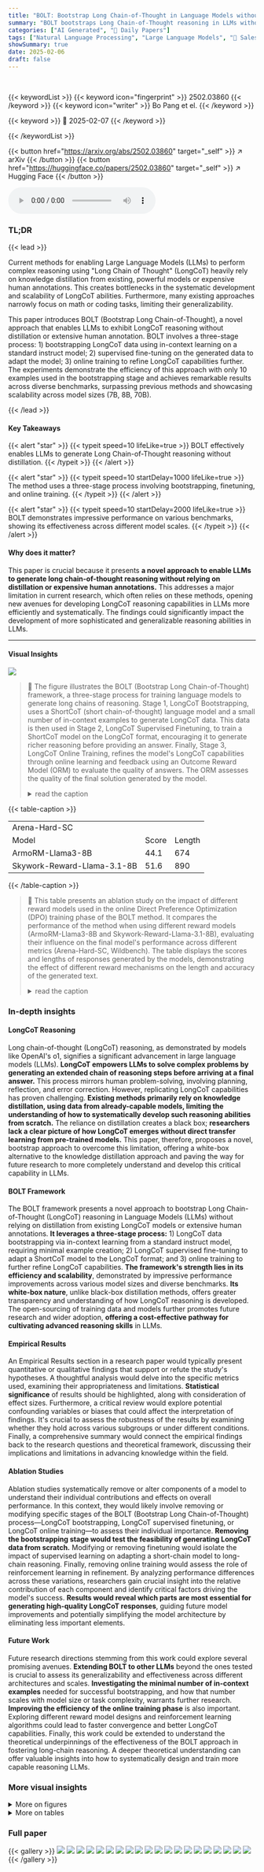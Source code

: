 ```yaml
---
title: "BOLT: Bootstrap Long Chain-of-Thought in Language Models without Distillation"
summary: "BOLT bootstraps Long Chain-of-Thought reasoning in LLMs without distillation, achieving impressive results across various benchmarks."
categories: ["AI Generated", "🤗 Daily Papers"]
tags: ["Natural Language Processing", "Large Language Models", "🏢 Salesforce AI Research",]
showSummary: true
date: 2025-02-06
draft: false
---
```


<br>

{{< keywordList >}}
{{< keyword icon="fingerprint" >}} 2502.03860 {{< /keyword >}}
{{< keyword icon="writer" >}} Bo Pang et el. {{< /keyword >}}
 
{{< keyword >}} 🤗 2025-02-07 {{< /keyword >}}
 
{{< /keywordList >}}

{{< button href="https://arxiv.org/abs/2502.03860" target="_self" >}}
↗ arXiv
{{< /button >}}
{{< button href="https://huggingface.co/papers/2502.03860" target="_self" >}}
↗ Hugging Face
{{< /button >}}



<audio controls>
    <source src="https://ai-paper-reviewer.com/2502.03860/podcast.wav" type="audio/wav">
    Your browser does not support the audio element.
</audio>


### TL;DR


{{< lead >}}

Current methods for enabling Large Language Models (LLMs) to perform complex reasoning using "Long Chain of Thought" (LongCoT) heavily rely on knowledge distillation from existing, powerful models or expensive human annotations. This creates bottlenecks in the systematic development and scalability of LongCoT abilities.  Furthermore, many existing approaches narrowly focus on math or coding tasks, limiting their generalizability. 

This paper introduces BOLT (Bootstrap Long Chain-of-Thought), a novel approach that enables LLMs to exhibit LongCoT reasoning without distillation or extensive human annotation.  BOLT involves a three-stage process: 1) bootstrapping LongCoT data using in-context learning on a standard instruct model; 2) supervised fine-tuning on the generated data to adapt the model; 3) online training to refine LongCoT capabilities further. The experiments demonstrate the efficiency of this approach with only 10 examples used in the bootstrapping stage and achieves remarkable results across diverse benchmarks, surpassing previous methods and showcasing scalability across model sizes (7B, 8B, 70B).

{{< /lead >}}


#### Key Takeaways

{{< alert "star" >}}
{{< typeit speed=10 lifeLike=true >}} BOLT effectively enables LLMs to generate Long Chain-of-Thought reasoning without distillation. {{< /typeit >}}
{{< /alert >}}

{{< alert "star" >}}
{{< typeit speed=10 startDelay=1000 lifeLike=true >}} The method uses a three-stage process involving bootstrapping, finetuning, and online training. {{< /typeit >}}
{{< /alert >}}

{{< alert "star" >}}
{{< typeit speed=10 startDelay=2000 lifeLike=true >}} BOLT demonstrates impressive performance on various benchmarks, showing its effectiveness across different model scales. {{< /typeit >}}
{{< /alert >}}

#### Why does it matter?
This paper is crucial because it presents **a novel approach to enable LLMs to generate long chain-of-thought reasoning without relying on distillation or expensive human annotations.** This addresses a major limitation in current research, which often relies on these methods, opening new avenues for developing LongCoT reasoning capabilities in LLMs more efficiently and systematically.  The findings could significantly impact the development of more sophisticated and generalizable reasoning abilities in LLMs.

------
#### Visual Insights



![](https://arxiv.org/html/2502.03860/extracted/6182818/figures/BOLT.jpg)

> 🔼 The figure illustrates the BOLT (Bootstrap Long Chain-of-Thought) framework, a three-stage process for training language models to generate long chains of reasoning.  Stage 1, LongCoT Bootstrapping, uses a ShortCoT (short chain-of-thought) language model and a small number of in-context examples to generate LongCoT data. This data is then used in Stage 2, LongCoT Supervised Finetuning, to train a ShortCoT model on the LongCoT format, encouraging it to generate richer reasoning before providing an answer. Finally, Stage 3, LongCoT Online Training, refines the model's LongCoT capabilities through online learning and feedback using an Outcome Reward Model (ORM) to evaluate the quality of answers. The ORM assesses the quality of the final solution generated by the model.
> <details>
> <summary>read the caption</summary>
> Figure 1: Illustration of bootstrapping long chain-of-thought in large language models (BOLT). BOLT comprises three stages: 1) LongCoT Bootstrapping which involves synthesizing LongCoT data, 2) LongCoT Supervised Finetuning where we train a ShortCoT model to adapt to the LongCoT format, incorporating reasoning elements and practicing extended chains of thought before arriving at an external solution, 3) LongCoT Online Training where the LongCoT SFT model is further improved through online exploration and refinement. Bootstrapping LLM is a ShortCoT LLM that is used to generate LongCoT data via in-context learning. ORM is an outcome reward model which scores the external solution in the model response.
> </details>





{{< table-caption >}}
<table class="ltx_tabular ltx_centering ltx_figure_panel ltx_align_middle" id="S4.T1.1">
<tr class="ltx_tr" id="S4.T1.1.1">
<td class="ltx_td ltx_align_center ltx_border_tt" colspan="3" id="S4.T1.1.1.1">Arena-Hard-SC</td>
</tr>
<tr class="ltx_tr" id="S4.T1.1.2">
<td class="ltx_td ltx_align_left ltx_border_t" id="S4.T1.1.2.1">Model</td>
<td class="ltx_td ltx_align_center ltx_border_t" id="S4.T1.1.2.2">Score</td>
<td class="ltx_td ltx_align_center ltx_border_t" id="S4.T1.1.2.3">Length</td>
</tr>
<tr class="ltx_tr" id="S4.T1.1.3">
<td class="ltx_td ltx_align_left ltx_border_t" id="S4.T1.1.3.1">ArmoRM-Llama3-8B</td>
<td class="ltx_td ltx_align_center ltx_border_t" id="S4.T1.1.3.2">44.1</td>
<td class="ltx_td ltx_align_center ltx_border_t" id="S4.T1.1.3.3">674</td>
</tr>
<tr class="ltx_tr" id="S4.T1.1.4">
<td class="ltx_td ltx_align_left ltx_border_bb" id="S4.T1.1.4.1">Skywork-Reward-Llama-3.1-8B</td>
<td class="ltx_td ltx_align_center ltx_border_bb" id="S4.T1.1.4.2">51.6</td>
<td class="ltx_td ltx_align_center ltx_border_bb" id="S4.T1.1.4.3">890</td>
</tr>
</table>{{< /table-caption >}}

> 🔼 This table presents an ablation study on the impact of different reward models used in the online Direct Preference Optimization (DPO) training phase of the BOLT method.  It compares the performance of the method when using different reward models (ArmoRM-Llama3-8B and Skywork-Reward-Llama-3.1-8B), evaluating their influence on the final model's performance across different metrics (Arena-Hard-SC, Wildbench). The table displays the scores and lengths of responses generated by the models, demonstrating the effect of different reward mechanisms on the length and accuracy of the generated text.
> <details>
> <summary>read the caption</summary>
> Table 1: Ablation on reward model in online DPO training.
> </details>





### In-depth insights


#### LongCoT Reasoning
Long chain-of-thought (LongCoT) reasoning, as demonstrated by models like OpenAI's o1, signifies a significant advancement in large language models (LLMs).  **LongCoT empowers LLMs to solve complex problems by generating an extended chain of reasoning steps before arriving at a final answer.** This process mirrors human problem-solving, involving planning, reflection, and error correction.  However, replicating LongCoT capabilities has proven challenging.  **Existing methods primarily rely on knowledge distillation, using data from already-capable models, limiting the understanding of how to systematically develop such reasoning abilities from scratch.**  The reliance on distillation creates a black box;  **researchers lack a clear picture of how LongCoT emerges without direct transfer learning from pre-trained models.** This paper, therefore, proposes a novel, bootstrap approach to overcome this limitation, offering a white-box alternative to the knowledge distillation approach and paving the way for future research to more completely understand and develop this critical capability in LLMs.

#### BOLT Framework
The BOLT framework presents a novel approach to bootstrap Long Chain-of-Thought (LongCoT) reasoning in Language Models (LLMs) without relying on distillation from existing LongCoT models or extensive human annotations.  **It leverages a three-stage process:** 1) LongCoT data bootstrapping via in-context learning from a standard instruct model, requiring minimal example creation; 2) LongCoT supervised fine-tuning to adapt a ShortCoT model to the LongCoT format; and 3) online training to further refine LongCoT capabilities.  **The framework's strength lies in its efficiency and scalability**, demonstrated by impressive performance improvements across various model sizes and diverse benchmarks.  **Its white-box nature**, unlike black-box distillation methods, offers greater transparency and understanding of how LongCoT reasoning is developed.  The open-sourcing of training data and models further promotes future research and wider adoption, **offering a cost-effective pathway for cultivating advanced reasoning skills** in LLMs.

#### Empirical Results
An Empirical Results section in a research paper would typically present quantitative or qualitative findings that support or refute the study's hypotheses.  A thoughtful analysis would delve into the specific metrics used, examining their appropriateness and limitations. **Statistical significance** of results should be highlighted, along with consideration of effect sizes.  Furthermore, a critical review would explore potential confounding variables or biases that could affect the interpretation of findings.  It's crucial to assess the robustness of the results by examining whether they hold across various subgroups or under different conditions.  Finally, a comprehensive summary would connect the empirical findings back to the research questions and theoretical framework, discussing their implications and limitations in advancing knowledge within the field.

#### Ablation Studies
Ablation studies systematically remove or alter components of a model to understand their individual contributions and effects on overall performance.  In this context, they would likely involve removing or modifying specific stages of the BOLT (Bootstrap Long Chain-of-Thought) process—LongCoT bootstrapping, LongCoT supervised finetuning, or LongCoT online training—to assess their individual importance. **Removing the bootstrapping stage would test the feasibility of generating LongCoT data from scratch.**  Modifying or removing finetuning would isolate the impact of supervised learning on adapting a short-chain model to long-chain reasoning.  Finally, removing online training would assess the role of reinforcement learning in refinement. By analyzing performance differences across these variations, researchers gain crucial insight into the relative contribution of each component and identify critical factors driving the model's success.  **Results would reveal which parts are most essential for generating high-quality LongCoT responses**, guiding future model improvements and potentially simplifying the model architecture by eliminating less important elements.

#### Future Work
Future research directions stemming from this work could explore several promising avenues.  **Extending BOLT to other LLMs** beyond the ones tested is crucial to assess its generalizability and effectiveness across different architectures and scales.  **Investigating the minimal number of in-context examples** needed for successful bootstrapping, and how that number scales with model size or task complexity, warrants further research.  **Improving the efficiency of the online training phase** is also important.  Exploring different reward model designs and reinforcement learning algorithms could lead to faster convergence and better LongCoT capabilities. Finally, this work could be extended to understand the theoretical underpinnings of the effectiveness of the BOLT approach in fostering long-chain reasoning. A deeper theoretical understanding can offer valuable insights into how to systematically design and train more capable reasoning LLMs.


### More visual insights

<details>
<summary>More on figures
</summary>


![](https://arxiv.org/html/2502.03860/extracted/6182818/figures/bolt_output_example.jpg)

> 🔼 This figure illustrates the three stages of the BOLT method.  The first stage is LongCoT bootstrapping, which uses in-context learning on a standard instruct model to generate LongCoT data.  The second stage is LongCoT supervised finetuning, where a ShortCoT model is fine-tuned on the bootstrapped data.  The third stage is LongCoT online training, which further refines the model's LongCoT capabilities using online learning.  The figure visually represents this process, showing how the model generates internal thoughts and external solutions.
> <details>
> <summary>read the caption</summary>
> Figure 2: An illustration of long chain-of-thought as internal thoughts. Portions of the external solution are omitted for brevity.
> </details>



![](https://arxiv.org/html/2502.03860/extracted/6182818/figures/topic_dist.png)

> 🔼 Figure 3 is a bar chart that visualizes the distribution of topics within the query data used in the LongCoT Bootstrapping stage of the BOLT method.  The x-axis represents various topic categories, such as 'Mathematics,' 'Computer Science and Coding,' 'Creative Writing,' etc., and the y-axis represents the percentage of queries falling under each topic. The chart shows the relative frequency of different query types in the dataset, indicating the diversity of tasks the model is trained on. This is useful in understanding the breadth of reasoning capabilities the model is expected to handle.
> <details>
> <summary>read the caption</summary>
> Figure 3: Topic distribution of query data in LongCoT Bootstrapping, 𝒟b-querysubscript𝒟b-query\mathcal{D}_{\text{b-query}}caligraphic_D start_POSTSUBSCRIPT b-query end_POSTSUBSCRIPT.
> </details>



![](https://arxiv.org/html/2502.03860/extracted/6182818/figures/icl_instructions.jpg)

> 🔼 This figure shows the prompt template used in the LongCoT bootstrapping stage of the BOLT method.  The prompt presents several in-context examples of Long chain-of-thought reasoning. Each example consists of a query, followed by the model's internal thought process (reasoning steps), and finally, the model's external solution.  This carefully constructed prompt guides the ShortCoT model to generate similar LongCoT responses during the bootstrapping phase.
> <details>
> <summary>read the caption</summary>
> Figure 4: An illustration of the prompt used in LongCoT Bootstrapping.
> </details>



![](https://arxiv.org/html/2502.03860/extracted/6182818/figures/mistral_7b_plot.png)

> 🔼 Figure 5 presents a performance comparison of three different language models across five distinct benchmarks.  The models are Mistral-7B, Llama-3.1-8B, and Llama-3.1-70B. The benchmarks are MT-Bench, Arena-Hard (style-controlled version), WildBench, ZebraLogic, and MATH500. The figure visualizes the performance scores, allowing for a direct comparison of each model's capabilities across diverse tasks that evaluate reasoning, problem-solving, and general language understanding abilities.  Each bar graph section corresponds to a specific benchmark.
> <details>
> <summary>read the caption</summary>
> (a) Mistral-7B
> </details>



![](https://arxiv.org/html/2502.03860/extracted/6182818/figures/llama_8b_plot.png)

> 🔼 The figure shows the performance of BOLT on the Llama-3.1-8B model across five benchmarks: MT-Bench, Arena-Hard-SC, WildBench, ZebraLogic, and MATH500.  It compares the initial performance of the Llama-3.1-8B Instruct model against its performance after undergoing the three stages of BOLT (Bootstrapping, SFT, and Online Training).  The bar chart illustrates the improvement in scores achieved by applying BOLT for each benchmark.
> <details>
> <summary>read the caption</summary>
> (b) Llama-3.1-8B
> </details>



![](https://arxiv.org/html/2502.03860/extracted/6182818/figures/llama_70b_plot.png)

> 🔼 Figure 5(c) presents the performance comparison results for the Llama-3.1-70B model across various benchmarks.  These benchmarks cover a wide range of tasks, testing mathematical problem-solving abilities, coding skills, logical reasoning, and general reasoning capabilities.  The figure visually compares the performance of the original Llama-3.1-70B model (the 'Init' or initial model) to the performance of the model after undergoing the three stages of the BOLT method ('BOLT-Llama-3.1-70B'). The improvement in performance after applying the BOLT method is clearly shown.
> <details>
> <summary>read the caption</summary>
> (c) Llama-3.1-70B
> </details>



![](https://arxiv.org/html/2502.03860/extracted/6182818/figures/performance_trajectory_subfigures.png)

> 🔼 This figure displays the performance comparison of three different language models (Mistral-7B, Llama-3.1-8B, and Llama-3.1-70B) after applying the BOLT method.  The models are evaluated on five benchmarks: MT-Bench, Arena-Hard-SC (a style-controlled version of Arena-Hard focusing on content rather than formatting), WildBench, ZebraLogic, and MATH500.  Each benchmark tests a different aspect of the models' capabilities, ranging from multi-turn question answering and creative writing to logical reasoning and mathematical problem-solving.  The results illustrate the improvements achieved in each benchmark after applying the BOLT method across different model sizes.  The style-controlled version of Arena-Hard was used to isolate the impact of reasoning quality from stylistic differences in response formatting. For ZebraLogic, cell-level accuracy is reported.
> <details>
> <summary>read the caption</summary>
> Figure 5: Performance of BOLT on Mistral-7B, Llama-3.1-8B, and Llama-3.1-70B across benchmarks. These benchmarks consist of challenging real user queries and test models’ math, coding, logical reasoning and general capacity. Note: ArenaHard-SC means the style controlled version of ArenaHard which controls for the effect of length and markdown. The metric for ZebraLogic is the cell-level accuracy.
> </details>



</details>




<details>
<summary>More on tables
</summary>


{{< table-caption >}}
<table class="ltx_tabular ltx_centering ltx_figure_panel ltx_align_middle" id="S4.T1.2">
<tr class="ltx_tr" id="S4.T1.2.1">
<td class="ltx_td ltx_align_center ltx_border_tt" colspan="3" id="S4.T1.2.1.1">WildBench</td>
</tr>
<tr class="ltx_tr" id="S4.T1.2.2">
<td class="ltx_td ltx_align_left ltx_border_t" id="S4.T1.2.2.1">Model</td>
<td class="ltx_td ltx_align_center ltx_border_t" id="S4.T1.2.2.2">Score</td>
<td class="ltx_td ltx_align_center ltx_border_t" id="S4.T1.2.2.3">Length</td>
</tr>
<tr class="ltx_tr" id="S4.T1.2.3">
<td class="ltx_td ltx_align_left ltx_border_t" id="S4.T1.2.3.1">ArmoRM-Llama3-8B</td>
<td class="ltx_td ltx_align_center ltx_border_t" id="S4.T1.2.3.2">43.0</td>
<td class="ltx_td ltx_align_center ltx_border_t" id="S4.T1.2.3.3">3354.51</td>
</tr>
<tr class="ltx_tr" id="S4.T1.2.4">
<td class="ltx_td ltx_align_left ltx_border_bb" id="S4.T1.2.4.1">Skywork-Reward-Llama-3.1-8B</td>
<td class="ltx_td ltx_align_center ltx_border_bb" id="S4.T1.2.4.2">49.2</td>
<td class="ltx_td ltx_align_center ltx_border_bb" id="S4.T1.2.4.3">4588.15</td>
</tr>
</table>{{< /table-caption >}}
> 🔼 This table presents the results of an ablation study on the initial model used in the BOLT method. It compares the performance of BOLT when applied to different initial models, showing the impact of the model's starting capabilities on the final LongCoT performance.  Specifically, it shows the performance (scores on Arena-Hard and Wildbench benchmarks) for BOLT when initialized with a standard instruct model and when initialized with a base model without instruction tuning.
> <details>
> <summary>read the caption</summary>
> Table 2: Ablation on the initial model to which BOLT is applied.
> </details>

{{< table-caption >}}
<table class="ltx_tabular ltx_centering ltx_align_middle" id="S4.T2.1">
<tr class="ltx_tr" id="S4.T2.1.1">
<td class="ltx_td ltx_align_left ltx_border_tt" id="S4.T2.1.1.1"><span class="ltx_text" id="S4.T2.1.1.1.1" style="font-size:90%;">Models</span></td>
<td class="ltx_td ltx_align_center ltx_border_tt" id="S4.T2.1.1.2"><span class="ltx_text" id="S4.T2.1.1.2.1" style="font-size:90%;">Arena-Hard-SC</span></td>
<td class="ltx_td ltx_align_center ltx_border_tt" id="S4.T2.1.1.3"><span class="ltx_text" id="S4.T2.1.1.3.1" style="font-size:90%;">WildBench</span></td>
</tr>
<tr class="ltx_tr" id="S4.T2.1.2">
<td class="ltx_td ltx_align_left ltx_border_t" id="S4.T2.1.2.1"><span class="ltx_text" id="S4.T2.1.2.1.1" style="font-size:80%;">Meta-Llama-3.1-8B-Instruct</span></td>
<td class="ltx_td ltx_align_center ltx_border_t" id="S4.T2.1.2.2"><span class="ltx_text" id="S4.T2.1.2.2.1" style="font-size:90%;">18.3</span></td>
<td class="ltx_td ltx_align_center ltx_border_t" id="S4.T2.1.2.3"><span class="ltx_text" id="S4.T2.1.2.3.1" style="font-size:90%;">32.08</span></td>
</tr>
<tr class="ltx_tr" id="S4.T2.1.3">
<td class="ltx_td ltx_align_left ltx_border_t" id="S4.T2.1.3.1"><span class="ltx_text" id="S4.T2.1.3.1.1" style="font-size:80%;">BOLT-Llama-3.1-8B-Base</span></td>
<td class="ltx_td ltx_align_center ltx_border_t" id="S4.T2.1.3.2"><span class="ltx_text" id="S4.T2.1.3.2.1" style="font-size:90%;">41.3</span></td>
<td class="ltx_td ltx_align_center ltx_border_t" id="S4.T2.1.3.3"><span class="ltx_text" id="S4.T2.1.3.3.1" style="font-size:90%;">39.79</span></td>
</tr>
<tr class="ltx_tr" id="S4.T2.1.4">
<td class="ltx_td ltx_align_left ltx_border_bb" id="S4.T2.1.4.1"><span class="ltx_text" id="S4.T2.1.4.1.1" style="font-size:80%;">BOLT-Llama-3.1-8B-Instruct</span></td>
<td class="ltx_td ltx_align_center ltx_border_bb" id="S4.T2.1.4.2"><span class="ltx_text" id="S4.T2.1.4.2.1" style="font-size:90%;">44.1</span></td>
<td class="ltx_td ltx_align_center ltx_border_bb" id="S4.T2.1.4.3"><span class="ltx_text" id="S4.T2.1.4.3.1" style="font-size:90%;">42.96</span></td>
</tr>
</table>{{< /table-caption >}}
> 🔼 This table presents the results of an ablation study comparing four different online training algorithms used in the Long Chain-of-Thought (LongCoT) online training stage of the BOLT model.  The algorithms compared are Direct Preference Optimization (DPO), REINFORCE, Reverse Reinforcement Learning with Online Optimization (RLOO), and Proximal Policy Optimization (PPO). The table shows the performance of each algorithm on two benchmarks: Arena-Hard-SC and WildBench, reporting the score and sequence length for each. This ablation study aims to determine which algorithm is most effective for enhancing LongCoT reasoning capabilities in the BOLT framework.
> <details>
> <summary>read the caption</summary>
> Table 3: Ablation on the learning algorithm for LongCoT online training.
> </details>

</details>




### Full paper

{{< gallery >}}
<img src="https://ai-paper-reviewer.com/2502.03860/1.png" class="grid-w50 md:grid-w33 xl:grid-w25" />
<img src="https://ai-paper-reviewer.com/2502.03860/2.png" class="grid-w50 md:grid-w33 xl:grid-w25" />
<img src="https://ai-paper-reviewer.com/2502.03860/3.png" class="grid-w50 md:grid-w33 xl:grid-w25" />
<img src="https://ai-paper-reviewer.com/2502.03860/4.png" class="grid-w50 md:grid-w33 xl:grid-w25" />
<img src="https://ai-paper-reviewer.com/2502.03860/5.png" class="grid-w50 md:grid-w33 xl:grid-w25" />
<img src="https://ai-paper-reviewer.com/2502.03860/6.png" class="grid-w50 md:grid-w33 xl:grid-w25" />
<img src="https://ai-paper-reviewer.com/2502.03860/7.png" class="grid-w50 md:grid-w33 xl:grid-w25" />
<img src="https://ai-paper-reviewer.com/2502.03860/8.png" class="grid-w50 md:grid-w33 xl:grid-w25" />
<img src="https://ai-paper-reviewer.com/2502.03860/9.png" class="grid-w50 md:grid-w33 xl:grid-w25" />
<img src="https://ai-paper-reviewer.com/2502.03860/10.png" class="grid-w50 md:grid-w33 xl:grid-w25" />
<img src="https://ai-paper-reviewer.com/2502.03860/11.png" class="grid-w50 md:grid-w33 xl:grid-w25" />
<img src="https://ai-paper-reviewer.com/2502.03860/12.png" class="grid-w50 md:grid-w33 xl:grid-w25" />
<img src="https://ai-paper-reviewer.com/2502.03860/13.png" class="grid-w50 md:grid-w33 xl:grid-w25" />
<img src="https://ai-paper-reviewer.com/2502.03860/14.png" class="grid-w50 md:grid-w33 xl:grid-w25" />
<img src="https://ai-paper-reviewer.com/2502.03860/15.png" class="grid-w50 md:grid-w33 xl:grid-w25" />
<img src="https://ai-paper-reviewer.com/2502.03860/16.png" class="grid-w50 md:grid-w33 xl:grid-w25" />
<img src="https://ai-paper-reviewer.com/2502.03860/17.png" class="grid-w50 md:grid-w33 xl:grid-w25" />
<img src="https://ai-paper-reviewer.com/2502.03860/18.png" class="grid-w50 md:grid-w33 xl:grid-w25" />
<img src="https://ai-paper-reviewer.com/2502.03860/19.png" class="grid-w50 md:grid-w33 xl:grid-w25" />
<img src="https://ai-paper-reviewer.com/2502.03860/20.png" class="grid-w50 md:grid-w33 xl:grid-w25" />
{{< /gallery >}}